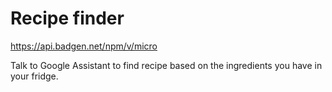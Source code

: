 # Recipe finder

https://api.badgen.net/npm/v/micro

Talk to Google Assistant to find recipe based on the ingredients you have in your fridge.

